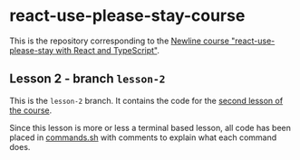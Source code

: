# react-use-please-stay-course

This is the repository corresponding to the [Newline course "react-use-please-stay with React and TypeScript"](https://www.newline.co/courses/react-use-please-stay-with-react-and-typescript/welcome).

## Lesson 2 - branch `lesson-2`

This is the `lesson-2` branch. It contains the code for the [second lesson of the course](https://www.newline.co/courses/react-use-please-stay-with-react-and-typescript/environment-setup-with-nvm).

Since this lesson is more or less a terminal based lesson, all code has been placed in [commands.sh](commands.sh) with comments to explain what each command does.